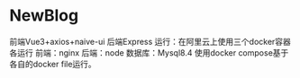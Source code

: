 # NewBlog
前端Vue3+axios+naive-ui
后端Express
运行：在阿里云上使用三个docker容器各运行
前端：nginx
后端：node
数据库：Mysql8.4
使用docker compose基于各自的docker file运行。
